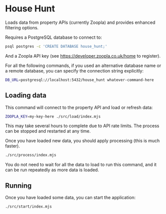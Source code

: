# House Hunt

Loads data from property APIs (currently Zoopla) and provides enhanced filtering options.

Requires a PostgreSQL database to connect to:

```sh
psql postgres -c 'CREATE DATABASE house_hunt;'
```

And a Zoopla API key (see <https://developer.zoopla.co.uk/home> to register).

For all the following commands, if you used an alternative database name
or a remote database, you can specify the connection string explicitly:

```sh
DB_URL=postgresql://localhost:5432/house_hunt whatever-command-here
```

## Loading data

This command will connect to the property API and load or refresh data:

```sh
ZOOPLA_KEY=my-key-here ./src/load/index.mjs
```

This may take several hours to complete due to API rate limits.
The process can be stopped and restarted at any time.

Once you have loaded new data, you should apply processing (this is much faster).

```sh
./src/process/index.mjs
```

You do not need to wait for all the data to load to run this command, and it
can be run repeatedly as more data is loaded.

## Running

Once you have loaded some data, you can start the application:

```sh
./src/start/index.mjs
```
